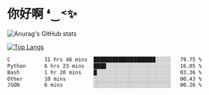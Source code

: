 # 你好啊 ❛‿˂✨

![Anurag's GitHub stats](https://github-readme-stats.vercel.app/api?username=ZombieFly&count_private=true&show_icons=true)

[![Top Langs](https://github-readme-stats.vercel.app/api/top-langs/?username=ZombieFly&layout=compact&count_private=true&hide=Ruby,makefile)](https://github.com/anuraghazra/github-readme-stats)

<!--START_SECTION:waka-->

```txt
C           31 hrs 46 mins  ████████████████████░░░░░   79.75 %
Python      6 hrs 23 mins   ████░░░░░░░░░░░░░░░░░░░░░   16.05 %
Bash        1 hr 20 mins    █░░░░░░░░░░░░░░░░░░░░░░░░   03.36 %
Other       10 mins         ░░░░░░░░░░░░░░░░░░░░░░░░░   00.43 %
JSON        6 mins          ░░░░░░░░░░░░░░░░░░░░░░░░░   00.26 %
```

<!--END_SECTION:waka-->
